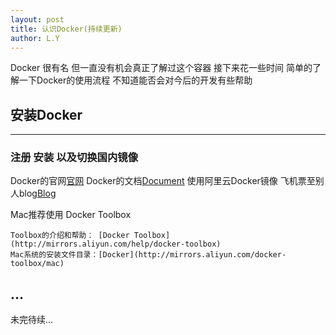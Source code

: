 ```yaml
---
layout: post
title: 认识Docker(持续更新)
author: L.Y
---
```


Docker 很有名 但一直没有机会真正了解过这个容器 接下来花一些时间 简单的了解一下Docker的使用流程 不知道能否会对今后的开发有些帮助 

## 安装Docker
-----

### 注册 安装 以及切换国内镜像

Docker的官网[官网](https://www.docker.com)
Docker的文档[Document](https://docs.docker.com/docker-for-mac/)
使用阿里云Docker镜像 飞机票至别人blog[Blog](http://blog.csdn.net/bwlab/article/details/50542261)

Mac推荐使用 Docker Toolbox
```
Toolbox的介绍和帮助： [Docker Toolbox](http://mirrors.aliyun.com/help/docker-toolbox)
Mac系统的安装文件目录：[Docker](http://mirrors.aliyun.com/docker-toolbox/mac)
```

## ...

未完待续...